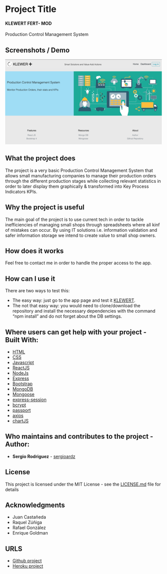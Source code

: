 # Project Title

#### KLEWERT FERT- MOD  
Production Control Management System

## Screenshots / Demo

![KLEWERT](client/src/images/klewertfertmod.png "KLEWERT")

## What the project does

The project is a very basic Production Control Management System that allows small manufacturing companies to manage their production orders through the different production stages while collecting relevant statistics in order to later display them graphically & transformed into Key Process Indicators KPIs.

## Why the project is useful

The main goal of the project is to use current tech in order to tackle inefficiencies of managing small shops through spreadsheets where all kinf of mistakes can occur. By using IT solutions i.e. information validation and safer information storage we intend to create value to small shop owners.

## How does it works

Feel free to contact me in order to handle the proper access to the app.

## How can I use it

There are two ways to test this:

* The easy way: just go to the app page and test it [KLEWERT](https://klewert.herokuapp.com/).
* The not that easy way: you would need to clone/download the repository and install the necessary dependencies with the command “npm install” and do not forget about the DB settings.

## Where users can get help with your project - Built With:

* [HTML](https://developer.mozilla.org/en-US/docs/Web/HTML)
* [CSS](https://developer.mozilla.org/en-US/docs/Web/CSS)
* [Javascript](https://www.javascript.com/)
* [ReactJS](https://reactjs.org/docs/getting-started.html)
* [NodeJs](https://nodejs.org/en/)
* [Express](https://www.npmjs.com/package/express)
* [Bootstrap](https://getbootstrap.com/)
* [MongoDB](http://mongodb.github.io/node-mongodb-native/)
* [Mongoose](https://mongoosejs.com/)
* [express-session](https://www.npmjs.com/package/express-session)
* [bcrypt](https://www.npmjs.com/package/bcrypt)
* [passport](https://www.npmjs.com/package/passport)
* [axios](https://www.npmjs.com/package/axios)
* [chartJS](https://www.chartjs.org/docs/latest/)

## Who maintains and contributes to the project - Author:

* **Sergio Rodriguez** - [sergioardz](https://github.com/sergioardz)

## License

This project is licensed under the MIT License - see the [LICENSE.md](LICENSE.md) file for details

## Acknowledgments

* Juan Castañeda
* Raquel Zúñiga
* Rafael González
* Enrique Goldman

## URLS

* [Github project](https://github.com/sergioardz/final-project)
* [Heroku project](https://klewert.herokuapp.com/)